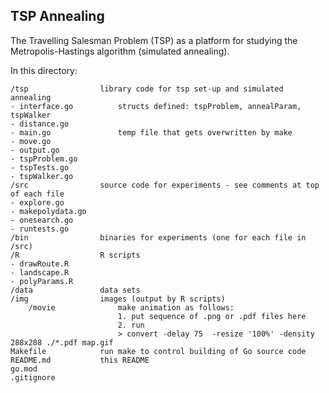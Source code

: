 ## TSP Annealing

The Travelling Salesman Problem (TSP) as a platform for studying the Metropolis-Hastings algorithm (simulated annealing).

In this directory:

    /tsp                library code for tsp set-up and simulated annealing  
    - interface.go          structs defined: tspProblem, annealParam, tspWalker
    - distance.go
    - main.go               temp file that gets overwritten by make
    - move.go
    - output.go
    - tspProblem.go
    - tspTests.go
    - tspWalker.go
    /src                source code for experiments - see comments at top of each file
    - explore.go
    - makepolydata.go
    - onesearch.go
    - runtests.go
    /bin                binaries for experiments (one for each file in /src)
    /R                  R scripts
    - drawRoute.R
    - landscape.R
    - polyParams.R
    /data               data sets
    /img                images (output by R scripts)
        /movie              make animation as follows:
                            1. put sequence of .png or .pdf files here
                            2. run 
                            > convert -delay 75  -resize '100%' -density 288x288 ./*.pdf map.gif
    Makefile            run make to control building of Go source code
    README.md           this README
    go.mod
    .gitignore